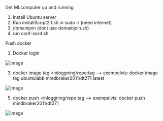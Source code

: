 Get MLcomputer up and running
1) Install Ubuntu server
2) Run installScript2.1.sh in sudo -i (need internet)
3) domainjoin (dont use domainjoin.sh)
4) run conf-sssd.sh

 
Push docker
1) Docker login

![image](https://github.com/user-attachments/assets/327a1c2e-c498-4eac-a494-70b4f51346de)

3) docker image tag <namn-image> <inloggning/repo:tag --> exempelvis: docker image tag ubuntulabb mindbraker2011/dt271:latest

![image](https://github.com/user-attachments/assets/4f585a91-7201-4ffd-9076-b3c3f9277fd6)

5) docker push <inloggning/repo:tag --> exempelvis: docker push mindbraker2011/dt271
   
![image](https://github.com/user-attachments/assets/5d4dcc34-d3a2-40d8-8440-8804bebab25a)
